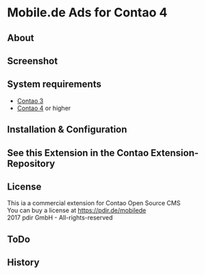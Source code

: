 Mobile.de Ads for Contao 4
==================================

About
-----


Screenshot
-----------


System requirements
-------------------

* [Contao 3](https://contao.org/de/download.html)
* [Contao 4](https://github.com/contao/standard-edition) or higher

Installation & Configuration
----------------------------


See this Extension in the Contao Extension-Repository
---------------


License
-------
This ia a commercial extension for Contao Open Source CMS<br>
You can buy a license at https://pdir.de/mobilede<br>
2017 pdir GmbH - All-rights-reserved<br>


ToDo
---------------


History
---------------